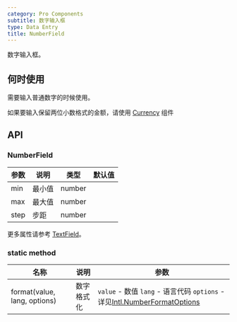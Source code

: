 ```yaml
---
category: Pro Components
subtitle: 数字输入框
type: Data Entry
title: NumberField
---
```


数字输入框。

## 何时使用

需要输入普通数字的时候使用。

如果要输入保留两位小数格式的金额，请使用 [Currency](/components-pro/currency/#Currency) 组件

## API

### NumberField

| 参数 | 说明   | 类型   | 默认值 |
| ---- | ------ | ------ | ------ |
| min  | 最小值 | number |        |
| max  | 最大值 | number |        |
| step | 步距   | number |        |

更多属性请参考 [TextField](/components-pro/text-field/#TextField)。

### static method

| 名称 | 说明 | 参数 |
| --- | --- | --- |
| format(value, lang, options) | 数字格式化 | `value` - 数值 `lang` - 语言代码 `options` - 详见[Intl.NumberFormatOptions](https://developer.mozilla.org/zh-CN/docs/Web/JavaScript/Reference/Global_Objects/NumberFormat) |

<style>
.code-box .c7n-pro-input-number-wrapper {
  margin-bottom: .1rem;
}
</style>
